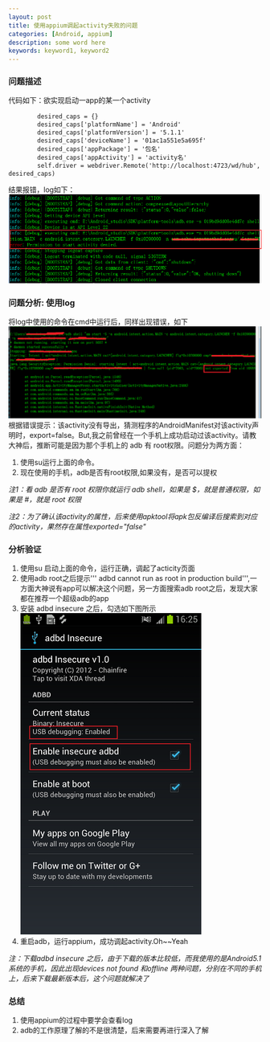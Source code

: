 ```yaml
---
layout: post
title: 使用appium调起activity失败的问题
categories: [Android, appium]
description: some word here
keywords: keyword1, keyword2
---
```


### 问题描述
代码如下：欲实现启动一app的某一个activity

```
        desired_caps = {}
        desired_caps['platformName'] = 'Android'
        desired_caps['platformVersion'] = '5.1.1'
        desired_caps['deviceName'] = '01ac1a551e5a695f'
        desired_caps['appPackage'] = '包名'      
        desired_caps['appActivity'] = 'activity名'
        self.driver = webdriver.Remote('http://localhost:4723/wd/hub', desired_caps)
```

结果报错，log如下：
![](/images/2016-3-9-1.png)

### 问题分析: 使用log
将log中使用的命令在cmd中运行后，同样出现错误，如下
![](/images/2016-3-9-2.png)
根据错误提示：该activity没有导出，猜测程序的AndroidManifest对该activity声明时，export=false。But,我之前曾经在一个手机上成功启动过该activity。请教大神后，推断可能是因为那个手机上的 adb 有 root权限。问题分为两方面：

1. 使用su运行上面的命令。
2. 现在使用的手机，adb是否有root权限,如果没有，是否可以提权 

*注1：看 adb 是否有 root 权限你就运行 adb shell，如果是 $，就是普通权限，如果是 #，就是 root 权限*

*注2：为了确认该activity的属性，后来使用apktool将apk包反编译后搜索到对应的activity，果然存在属性exported="false"*


### 分析验证
1. 使用su 启动上面的命令，运行正确，调起了acticity页面
2. 使用adb root之后提示''' adbd cannot run as root in production build''',一方面大神说有app可以解决这个问题，另一方面搜索adb root之后，发现大家都在推荐一个超级adb的app
3. 安装 adbd insecure 之后，勾选如下图所示
![](/images/2016-3-9-3.png)
4. 重启adb，运行appium，成功调起activity.Oh~~Yeah

*注：下载adbd  insecure 之后，由于下载的版本比较低，而我使用的是Android5.1系统的手机，因此出现devices not found 和offline 两种问题，分别在不同的手机上，后来下载最新版本后，这个问题就解决了*


### 总结
1. 使用appium的过程中要学会查看log
2. adb的工作原理了解的不是很清楚，后来需要再进行深入了解

